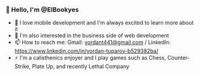 ### 👋 Hello, I'm @ElBookyes
- 🔭 I love mobile development and I'm always excited to learn more about it
- 💬 I'm also interested in the business side of web development
- 📫 How to reach me: Gmail: yordant441@gmail.com / LinkedIn: https://www.linkedin.com/in/yordan-tuparov-b529382ba/
- ⚡ I'm a calisthenics enjoyer and I play games such as Chess, Counter-Strike, Plate Up, and recently Lethal Company
